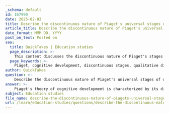 ```yaml
---
_schema: default
id: 167990
date: 2025-02-02
title: Describe the discontinuous nature of Piaget's universal stages of development.
article_title: Describe the discontinuous nature of Piaget's universal stages of development.
date_format: MMM DD, YYYY
post_on_text: Posted on
seo:
  title: QuickTakes | Education studies
  page_description: >-
    This content discusses the discontinuous nature of Piaget's stages of cognitive development, emphasizing the qualitative transformations in children's thinking, the structured progression through distinct stages, and the processes of active engagement and cognitive restructuring.
  page_keywords: >-
    Piaget, cognitive development, discontinuous stages, qualitative differences, fixed order, active engagement, equilibrium, cognitive abilities, Sensorimotor, Preoperational, Concrete Operational, Formal Operational
author: QuickTakes
question: >-
    Describe the discontinuous nature of Piaget's universal stages of development.
answer: >-
    Piaget's theory of cognitive development is characterized by its discontinuous nature, which posits that cognitive growth occurs in distinct stages that are qualitatively different from one another. This means that as children progress through these stages, they experience fundamental changes in their thinking processes and cognitive abilities.\n\n### Key Features of the Discontinuous Nature of Piaget's Stages:\n\n1. **Qualitative Differences**: Each of Piaget's four stages—Sensorimotor, Preoperational, Concrete Operational, and Formal Operational—represents a unique way of understanding the world. For instance, in the Sensorimotor stage (birth to 2 years), infants learn through sensory experiences and motor actions. In contrast, during the Formal Operational stage (12 years and up), adolescents develop the ability to think abstractly and logically. This shift indicates that cognitive development is not merely a matter of acquiring more knowledge but involves a transformation in the nature of thought itself.\n\n2. **Fixed Order**: Piaget proposed that all children progress through these stages in a specific sequence, regardless of cultural or environmental differences. While the age at which children enter each stage may vary, the order remains consistent. This universality suggests that cognitive development follows a structured path.\n\n3. **Active Engagement**: Children are not passive recipients of knowledge; they actively construct their understanding through interactions with their environment. This active engagement is crucial for transitioning from one stage to another, as children must reconcile new experiences with their existing cognitive schemas through processes of assimilation and accommodation.\n\n4. **Equilibrium and Disequilibrium**: Piaget introduced the concepts of equilibrium and disequilibrium to explain how children move between stages. When children encounter new information that does not fit their existing schemas, they experience disequilibrium, prompting them to adapt their thinking. This process leads to a new state of equilibrium, which corresponds to a new stage of cognitive development.\n\n5. **Distinct Cognitive Abilities**: Each stage is marked by specific cognitive abilities. For example, children in the Preoperational stage (2 to 7 years) exhibit egocentrism and struggle with understanding conservation, while those in the Concrete Operational stage (7 to 11 years) begin to grasp logical operations and understand conservation tasks. The transition from one stage to the next involves significant cognitive restructuring.\n\n### Conclusion\n\nIn summary, the discontinuous nature of Piaget's universal stages of development highlights the qualitative changes in children's thinking as they progress through distinct stages. Each stage is characterized by unique cognitive abilities and a structured progression that reflects the dynamic interplay between biological maturation and environmental interaction. While Piaget's theory has been foundational in understanding cognitive development, it has also faced critiques regarding the underestimation of children's abilities and the role of social interactions, suggesting that cognitive development may be more complex and variable than originally proposed.
subject: Education studies
file_name: describe-the-discontinuous-nature-of-piagets-universal-stages-of-development.md
url: /learn/education-studies/questions/describe-the-discontinuous-nature-of-piagets-universal-stages-of-development
---
```


&nbsp;